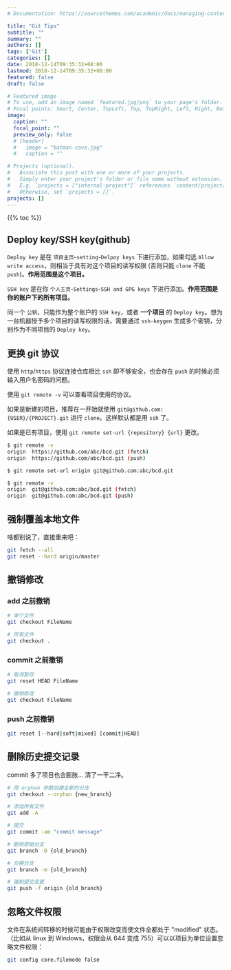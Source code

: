 ```yaml
---
# Documentation: https://sourcethemes.com/academic/docs/managing-content/

title: "Git Tips"
subtitle: ""
summary: ""
authors: []
tags: ['Git']
categories: []
date: 2018-12-14T09:35:32+08:00
lastmod: 2018-12-14T09:35:32+08:00
featured: false
draft: false

# Featured image
# To use, add an image named `featured.jpg/png` to your page's folder.
# Focal points: Smart, Center, TopLeft, Top, TopRight, Left, Right, BottomLeft, Bottom, BottomRight.
image:
  caption: ""
  focal_point: ""
  preview_only: false
  # [header]
  #   image = "batman-cave.jpg"
  #   caption = ""

# Projects (optional).
#   Associate this post with one or more of your projects.
#   Simply enter your project's folder or file name without extension.
#   E.g. `projects = ["internal-project"]` references `content/project/deep-learning/index.md`.
#   Otherwise, set `projects = []`.
projects: []
---
```


{{% toc %}}

## Deploy key/SSH key(github)

`Deploy key` 是在 ` 项目主页 `-`setting`-`Delpoy keys` 下进行添加，如果勾选 `Allow write access`，则相当于具有对这个项目的读写权限 (否则只能 `clone` 不能 `push`)。**作用范围是这个项目。**

`SSH key` 是在你 ` 个人主页 `-`Settings`-`SSH and GPG keys` 下进行添加。**作用范围是你的账户下的所有项目。**

同一个 ` 公钥 `，只能作为整个账户的 `SSH key`，或者 **一个项目** 的 `Deploy key`。想为一台机器授予多个项目的读写权限的话，需要通过 `ssh-keygen` 生成多个密钥，分别作为不同项目的 `Deploy key`。

## 更换 git 协议

使用 `http`/`https` 协议连接仓库相比 `ssh` 即不够安全，也会存在 `push` 的时候必须输入用户名密码的问题。

使用 `git remote -v` 可以查看项目使用的协议。

如果是新建的项目，推荐在一开始就使用 `git@github.com:{USER}/{PROJECT}.git` 进行 `clone`。这样默认都是用 `ssh` 了。

如果是已有项目，使用 `git remote set-url {repository} {url}` 更改。

```bash
$ git remote -v
origin  https://github.com/abc/bcd.git (fetch)
origin  https://github.com/abc/bcd.git (push)

$ git remote set-url origin git@github.com:abc/bcd.git

$ git remote -v
origin  git@github.com:abc/bcd.git (fetch)
origin  git@github.com:abc/bcd.git (push)
```

## 强制覆盖本地文件

啥都别说了，直接重来吧：

```bash
git fetch --all
git reset --hard origin/master
```

## 撤销修改

### add 之前撤销

```bash
# 单个文件
git checkout FileName

# 所有文件
git checkout .
```

### commit 之前撤销

```bash
# 取消暂存
git reset HEAD FileName

# 撤销修改
git checkout FileName
```

### push 之前撤销

```bash
git reset [--hard|soft|mixed] [commit|HEAD]
```

## 删除历史提交记录

commit 多了项目也会膨胀... 清了一干二净。

```bash
# 用 orphan 参数创建全新的分支
git checkout --orphan {new_branch}

# 添加所有文件
git add -A

# 提交
git commit -am "commit message"

# 删除原始分支
git branch -D {old_branch}

# 交换分支
git branch -m {old_branch}

# 强制提交变更
git push -f origin {old_branch}
```

## 忽略文件权限

文件在系统间转移的时候可能由于权限改变而使文件全都处于 "modified" 状态。（比如从 linux 到 Windows，权限会从 644 变成 755）可以以项目为单位设置忽略文件权限：

```bash
git config core.filemode false
```

